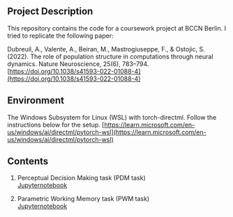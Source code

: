
## Project Description

This repository contains the code for a coursework project at BCCN Berlin. I tried to replicate the following paper: 

Dubreuil, A., Valente, A., Beiran, M., Mastrogiuseppe, F., & Ostojic, S. (2022). The role of population structure in computations through neural dynamics. Nature Neuroscience, 25(6), 783–794. [https://doi.org/10.1038/s41593-022-01088-4](https://doi.org/10.1038/s41593-022-01088-4)

## Environment 
The Windows Subsystem for Linux (WSL) with torch-directml. Follow the instructions below for the setup. [https://learn.microsoft.com/en-us/windows/ai/directml/pytorch-wsl](https://learn.microsoft.com/en-us/windows/ai/directml/pytorch-wsl)


## Contents 

1. Perceptual Decision Making task (PDM task) \
    [Jupyternotebook](https://github.com/yotaKawashima/low_rank_RNN/blob/main/perceptual-decision_making.ipynb)

2. Parametric Working Memory task (PWM task) \
    [Jupyternotebook](https://github.com/yotaKawashima/low_rank_RNN/blob/main/parametric_working_memory.ipynb)
